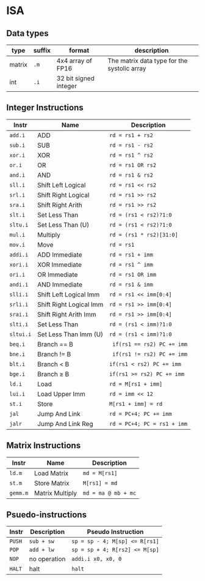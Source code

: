 # ISA
## Data types
| type | suffix | format | description
| ---- | ------ | ------ | -----------
| matrix | `.m` | 4x4 array of FP16 | The matrix data type for the systolic array
| int | `.i` | 32 bit signed integer | 

## Integer Instructions
| Instr | Name | Description | 
| ----- | ---- | ----------- | 
| `add.i` | ADD | `rd = rs1 + rs2` | 
| `sub.i` | SUB | `rd = rs1 - rs2` | 
| `xor.i` | XOR | `rd = rs1 ^ rs2` |
| `or.i` | OR | `rd = rs1 OR rs2` |
| `and.i` | AND | `rd = rs1 & rs2` | 
| `sll.i` | Shift Left Logical | `rd = rs1 << rs2` |
| `srl.i` |Shift Right Logical | `rd = rs1 >> rs2` |
| `sra.i` |Shift Right Arith | `rd = rs1 >> rs2` |
| `slt.i` |Set Less Than | `rd = (rs1 < rs2)?1:0` |
| `sltu.i` | Set Less Than (U) | `rd = (rs1 < rs2)?1:0` |
| `mul.i` | Multiply | `rd = (rs1 * rs2)[31:0]` | 
| `mov.i` | Move | `rd = rs1` | 
| `addi.i` | ADD Immediate | `rd = rs1 + imm` | 
| `xori.i` | XOR Immediate | `rd = rs1 ^ imm` |
| `ori.i` | OR Immediate | `rd = rs1 OR imm` |
| `andi.i` | AND Immediate | `rd = rs1 & imm` | 
| `slli.i` | Shift Left Logical Imm| `rd = rs1 << imm[0:4]` |
| `srli.i` |Shift Right Logical Imm| `rd = rs1 >> imm[0:4]` |
| `srai.i` |Shift Right Arith Imm| `rd = rs1 >> imm[0:4]` |
| `slti.i` |Set Less Than | `rd = (rs1 < imm)?1:0` |
| `sltui.i` | Set Less Than Imm (U) | `rd = (rs1 < imm)?1:0` |
| `beq.i` |Branch == B | ` if(rs1 == rs2) PC += imm` |
| `bne.i` |Branch != B | ` if(rs1 != rs2) PC += imm` |
| `blt.i` |Branch < B  | `if(rs1 < rs2) PC += imm` |
| `bge.i` |Branch ≥ B  | `if(rs1 >= rs2) PC += imm` |
| `ld.i` | Load | `rd = M[rs1 + imm]` | 
| `lui.i` | Load Upper Imm| `rd = imm << 12` | 
| `st.i` | Store | `M[rs1 + imm] = rd` | 
| `jal` | Jump And Link | `rd = PC+4; PC += imm` |
| `jalr`| Jump And Link Reg | `rd = PC+4; PC = rs1 + imm`|

## Matrix Instructions
| Instr | Name | Description | 
| ----- | ---- | ----------- | 
| `ld.m` | Load Matrix | `md = M[rs1]` | 
| `st.m` | Store Matrix | `M[rs1] = md` | 
| `gemm.m` | Matrix Multiply | `md = ma @ mb + mc` | 

## Psuedo-instructions
| Instr | Description | Pseudo Instruction |
| ----- | ----------- | ----------|
| `PUSH` | `sub + sw`|`sp = sp - 4; M[sp] <= R[rs1]`| 
| `POP` | `add + lw`|`sp = sp + 4; R[rs2] <= M[sp]`| 
| `NOP` | no operation|`addi.i x0, x0, 0`| 
| `HALT` | halt|`halt`|
